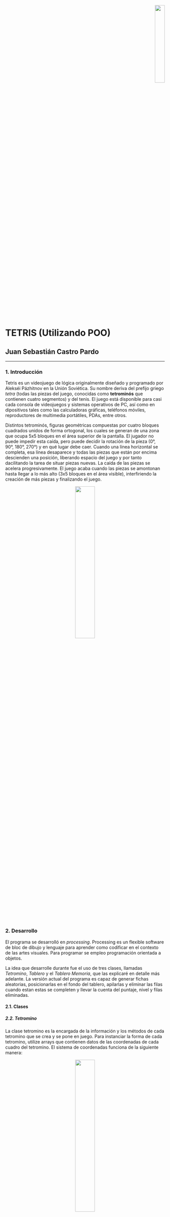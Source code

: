 <p align="right"><img src="unal.png" width="25%"></p>

# TETRIS (Utilizando POO)
## Juan Sebastián Castro Pardo

___

### 1. Introducción

Tetris es un videojuego de lógica originalmente diseñado y programado por Alekséi Pázhitnov en la Unión Soviética. Su nombre deriva del prefijo griego *tetra* (todas las piezas del juego, conocidas como **tetrominós** que contienen cuatro segmentos) y del tenis. El juego está disponible para casi cada consola de videojuegos y sistemas operativos de PC, así como en dipositivos tales como las calculadoras gráficas, teléfonos móviles, reproductores de multimedia portátiles, PDAs, entre otros.

Distintos tetrominós, figuras geométricas compuestas por cuatro bloques cuadrados unidos de forma ortogonal, los cuales se generan de una zona que ocupa 5x5 bloques en el área superior de la pantalla. El jugador no puede impedir esta caída, pero puede decidir la rotación de la pieza (0°, 90°, 180°, 270°) y en qué lugar debe caer. Cuando una línea horizontal se completa, esa línea desaparece y todas las piezas que están por encima descienden una posición, liberando espacio del juego y por tanto dacilitando la tarea de situar piezas nuevas. La caída de las piezas se acelera progresivamente. El juego acaba cuando las piezas se amontonan hasta llegar a lo más alto (3x5 bloques en el área visible), interfiriendo la creación de más piezas y finalizando el juego.

<p align="center"><img src="Tetrominoes_IJLO_STZ_Worlds.svg" width="35%"></p>

### 2. Desarrollo

El programa se desarrolló en *processing*. Processing es un flexible software de bloc de dibujo y lenguaje para aprender como codificar en el contexto de las artes visuales. Para programar se empleo programación orientada a objetos.

La idea que desarrolle durante fue el uso de tres clases, llamadas *Tetromino*, *Tablero* y el *Tablero Memoria*, que las explicaré en detalle más adelante. La versión actual del programa es capaz de generar fichas aleatorias, posicionarlas en el fondo del tablero, apilarlas y eliminar las filas cuando estan estas se completen y llevar la cuenta del puntaje, nivel y filas eliminadas.

#### 2.1. Clases
##### 2.2. Tetromino

La clase tetromino es la encargada de la información y los métodos de cada tetromino que se crea y se pone en juego. Para instanciar la forma de cada tetromino, utilize arrays que contienen datos de las coordenadas de cada cuadro del tetromino. El sistema de coordenadas funciona de la siguiente manera:

<p align="center"><img src="Coordenadas.PNG" width="35%"></p>

La coordenada asignada a cada bloque no solo permite dibujarlo, sino también rotarlo facilmente. Para dibujar el bloque a partir de las coordenadas se hace de la siguiente manera:

```processing
//Arrays para cada ficha
int[][] O = {{0, 0}, {1, 0}, {0, 1}, {1, 1}}; //O
int[][] I = {{0, 0}, {1, 0}, {2, 0}, {3, 0}}; //I
int[][] T = {{0, 0}, {1, 0}, {2, 0}, {1, 1}}; //T
int[][] L = {{0, 0}, {1, 0}, {2, 0}, {0, 1}}; //L
int[][] J = {{0, 0}, {0, 1}, {1, 1}, {2, 1}}; //J
int[][] S = {{0, 1}, {1, 1}, {1, 0}, {2, 0}}; //S
int[][] Z = {{0, 0}, {1, 0}, {1, 1}, {2, 1}}; //Z

void display() {
    push();
    strokeWeight(1);
    fill(Color);
    for (int i = 0; i < 4; i++) { //Recorre el array de cada figura
      rect(figura[i][0] * t_casilla, figura[i][1] * t_casilla, t_casilla, t_casilla); //t_casilla = width/24
    };
    pop();
  }
```

Para cada figura se crea un array bidimensional en donde las coordenadas *x* y *y* de cada punto se llaman utilizando ```figura[i][0]``` y ```figura[i][1]``` respectivamente, donde *i* es el elemento de la lista. Son varios los métodos que se encuentran dentro de la clase tetromino, el método ```display()``` que mostramos anteriormente, el ```m_sig()```, que se encarga de mostrar la siguiente figura en la parte derecha del tablero,

```processing
 void m_sig() { 
    fill(179, 244, 208);
    rect(width/2, 0, width/2, height);
    fill(0);
    text("SIGUIENTE FICHA:", width/2 + 60, 70);
    fill(83, 147, 111);
    text("SIGUIENTE FICHA:", width/2 + 62, 72);
    push();
    strokeWeight(1);
    fill(Color);
    for (int i = 0; i < 4; i++) {
      rect(figura[i][0] * t_casilla + width/2 + 140, figura[i][1] * t_casilla + 100, t_casilla, t_casilla); //La muestro en la parte derecha del tablero
    };
    pop();
  }
```

El método ```mover()``` que recibe información de una string que varía dependiendo la tecla que se este presionando, y que como su nombre lo indica, provoca el desplazamiento de la figura a través del tablero,

```processing
oid mover(String direccion) { //Direccion dada por una string
    //Primero verificamos si es posible realizar el movimiento
    if (limite(direccion)) {
      if (direccion == "DERECHA") {
        for (int i = 0; i < 4; i++) {
          figura[i][0]++; //Sumar 1 a la posición en x
        }
      } else if (direccion == "IZQUIERDA") {
        for (int i = 0; i < 4; i++) {
          figura[i][0]--; //Restar 1 a la posición en x
        }
      } else if (direccion == "ABAJO") {
        for (int i = 0; i < 4; i++) {
          figura[i][1]++; //Sumar 1 a la posición en y
        }
      }
    }
  }
```

Luego vienen los métodos ```sombra()``` y ```bajarfondo()``` que utilizan una variable de tipo booleano llamada ```fondosombra``` que nos indica cual es la posición máxima en y que puede ocupar la figura en las posiciones de x actuales. El primer método que mencioné, se encarga de dibujar la sombra de la figura, es decir, donde va a caer,

```processing
  void sombra(T_memoria tab) {
    int[] valores = {figura[0][1], figura[1][1], figura[2][1], figura[3][1]};
    //busco los valores máximos y mínimos en y de la figura
    max_y = max(valores); 
    min_y = min(valores);
    
    //Verifica todas las filas desde la máxima de y hasta la última
    for ( int k = max_y; k < 24; k++) {
      if (fondosombra(tab, k, max_y)) {
      } else { //Si la fila es el fondo, dibuja la sombra
        push();
        strokeWeight(1);
        stroke(Color);
        fill(0);
        for (int j = 0; j < 4; j++) {
          x_sombra = figura[j][0];
          y_sombra = figura[j][1];
          if (max_y < ((k-(max_y-min_y))-1)) {
            rect(x_sombra * t_casilla, ((k-1) - (max_y - y_sombra)) * t_casilla, t_casilla, t_casilla);
          }
        };
        pop();
        k = 24;
      };
      if (k==23) { //Si no encontro una fila que actúe como fondo, eso quiere decir que el fondo es la fila 23
        push();
        strokeWeight(1);
        stroke(Color);
        fill(0);
        for (int j = 0; j < 4; j++) {
          x_sombra = figura[j][0];
          y_sombra = figura[j][1];
          if (max_y < (23-(max_y-min_y))) {
            rect(x_sombra * t_casilla, (23 - (max_y - y_sombra)) * t_casilla, t_casilla, t_casilla);
          }
        };
        pop();
      }
    }
  }

```

El segundo método también utiliza la variable booleana, pero en este caso para provocar la caída de la figura hasta el fondo,

```processing
int filasbajadas; //Para contar las filas que bajan 
  //Bajar la figura hasta el fondo
  void bajarfondo(T_memoria tab) {
    int[] valores = {figura[0][1], figura[1][1], figura[2][1], figura[3][1]};
    max_y = max(valores);
    min_y = min(valores);
    
    //Verifica todas las filas
    for ( int k = max_y; k < 24; k++) {
      if (fondosombra(tab, k, max_y)) {
      } else { //Una vez encuentra la fila fondo, cambia los valores de y de la figura
        for (int i = 0; i < 4; i++) {
          figura[i][1] = (figura[i][1] + (k - max_y))-1;
          filasbajadas = (k - max_y)-1;
        };
        k = 24;
      }
      
      //Si ninguna fila actúa como el fondo, eso quiere decir que el fondo es la fila 23
      if (k==23) { 
        for (int j = 0; j < 4; j++) {
          figura[j][1] = figura[j][1] + (23 - max_y);
          filasbajadas = 23 - max_y;
        }
      }
    }
  }

```

Por último nos encontramos con los métodos ```caida``` y ```rotar```. El primero es bastante sencillo, genera una velocidad de caída de la figura dependiendo del nivel actual, y llama a la función mover,

```processing
 void caida(int nivel) { //la velocidad de caída depende del nivel
      if (tiempo%(50-(nivel*5)) == 0) { //Entre mayor sea el módulo menor será la velocidad de caída
        mover("ABAJO");
      }
      tiempo ++; //aumentamos el contador
    }
```

El método ```rotar``` utiliza las coordenadas *x* y *y* de la figura, y realiza el procedimiento de rotar la figura como se mostró anteriormente en la figura,

```processing
void rotar() {
      if (figura != O) { //No aplicar la rotación si la figura es la O

        //nueva array para la rotación
        //Siempre rotamos la figura original (f_original)
        //Le restamos la posición actual para que rote en esa posición
        int[][] rotacion = new int[4][2];

        //90° (x,y) = (y,-x)
        if (cont_rotaciones%4 == 0) {
          for (int i = 0; i < 4; i++) {
            rotacion[i][0] = f_original[i][1] - figura[1][0]; 
            rotacion[i][1] = -f_original[i][0] - figura[1][1];
          }
        }

        //180° (x,y) = (-x,-y)
        else if (cont_rotaciones%4 == 1) {
          for (int i = 0; i < 4; i++) {
            rotacion[i][0] = -f_original[i][0] - figura[1][0]; 
            rotacion[i][1] = -f_original[i][1] - figura[1][1];
          }
        }

        //270° (x,y) = (-y,x)
        else if (cont_rotaciones%4 == 2) {
          for (int i = 0; i < 4; i++) {
            rotacion[i][0] = -f_original[i][1] - figura[1][0]; 
            rotacion[i][1] = f_original[i][0] - figura[1][1];
          }
        }

        //360°(Retornar al lugar original)
        else if (cont_rotaciones%4 == 3) {
          for (int i = 0; i < 4; i++) {
            rotacion[i][0] = f_original[i][0] - figura[1][0]; 
            rotacion[i][1] = f_original[i][1] - figura[1][1];
          }
        }

        figura = rotacion; //guardamos los datos de la figura rotada en la figura actual
      }
    }
```
